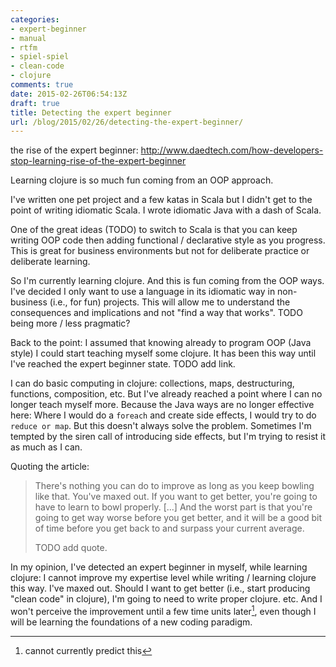 ```yaml
---
categories:
- expert-beginner
- manual
- rtfm
- spiel-spiel
- clean-code
- clojure
comments: true
date: 2015-02-26T06:54:13Z
draft: true
title: Detecting the expert beginner
url: /blog/2015/02/26/detecting-the-expert-beginner/
---
```


the rise of the expert beginner: http://www.daedtech.com/how-developers-stop-learning-rise-of-the-expert-beginner

Learning clojure is so much fun coming from an OOP approach.

I've written one pet project and a few katas in Scala but I didn't get to the point of writing idiomatic Scala. I wrote idiomatic Java with a dash of Scala.

One of the great ideas (TODO) to switch to Scala is that you can keep writing OOP code then adding functional / declarative style as you progress. This is great for business environments but not for deliberate practice or deliberate learning.

So I'm currently learning clojure. And this is fun coming from the OOP ways. I've decided I only want to use a language in its idiomatic way in non-business (i.e., for fun) projects. This will allow me to understand the consequences and implications and not "find a way that works". TODO being more / less pragmatic?

Back to the point: I assumed that knowing already to program OOP (Java style) I could start teaching myself some clojure. It has been this way until I've reached the expert beginner state. TODO add link.

I can do basic computing in clojure: collections, maps, destructuring, functions, composition, etc. But I've already reached a point where I can no longer teach myself more. Because the Java ways are no longer effective here: Where I would do a ``foreach`` and create side effects, I would try to do ``reduce or map``. But this doesn't always solve the problem. Sometimes I'm tempted by the siren call of introducing side effects, but I'm trying to resist it as much as I can.

Quoting the article:

> There's nothing you can do to improve as long as you keep bowling like that. You've maxed out. If you want to get better, you're going to have to learn to bowl properly.
> [...]
> And the worst part is that you're going to get way worse before you get better, and it will be a good bit of time before you get back to and surpass your current average.
>
> TODO add quote.

In my opinion, I've detected an expert beginner in myself, while learning clojure: I cannot improve my expertise level while writing / learning clojure this way. I've maxed out. Should I want to get better (i.e., start producing "clean code" in clojure), I'm going to need to write proper clojure. etc. And I won't perceive the improvement until a few time units later[^1], even though I will be learning the foundations of a new coding paradigm.

[^1]: cannot currently predict this
